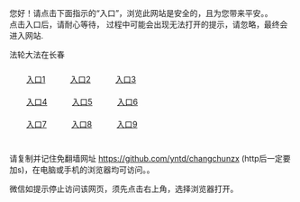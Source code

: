您好！请点击下面指示的“入口”，浏览此网站是安全的，且为您带来平安。。 <br/>
点击入口后，请耐心等待， 过程中可能会出现无法打开的提示，请忽略，最终会进入网站. </br>

法轮大法在长春<br/>
<div style="padding:10px"><a style="margin:20px" target="_blank" href="https://d1iy5e0h2lgnxw.cloudfront.net/2Qpsp?vvnumab" id="ccLink1" rel="nofollow">入口1</a> <a target="_blank" style="margin:20px" href="https://d2y4je19v4m3uz.cloudfront.net/2Qpsp?pyznbw" id="ccLink2" rel="nofollow">入口2</a> <a style="margin:20px" target="_blank" href="https://d29ylbmtrj4coa.cloudfront.net/2Qpsp?xfrxwlw" id="ccLink3" rel="nofollow">入口3</a></div>

<div style="padding:10px" ><a style="margin:20px" target="_blank" href="https://d1iy5e0h2lgnxw.cloudfront.net/2Qpsp?vvnumab" id="ccLink4" rel="nofollow">入口4</a> <a style="margin:20px" href="https://d2y4je19v4m3uz.cloudfront.net/2Qpsp?pyznbw" target="_blank" id="ccLink5" rel="nofollow">入口5</a> <a style="margin:20px" href="https://d29ylbmtrj4coa.cloudfront.net/2Qpsp?xfrxwlw" target="_blank" id="ccLink6" rel="nofollow">入口6</a></div>

<div style="padding:10px"><a style="margin:20px" target="_blank" href="https://d1iy5e0h2lgnxw.cloudfront.net/2Qpsp?vvnumab" id="ccLink7" rel="nofollow">入口7</a> <a style="margin:20px" href="https://d2y4je19v4m3uz.cloudfront.net/2Qpsp?pyznbw" target="_blank" id="ccLink8" rel="nofollow">入口8</a> <a style="margin:20px" target="_blank" href="https://d29ylbmtrj4coa.cloudfront.net/2Qpsp?xfrxwlw" id="ccLink9" rel="nofollow">入口9</a></div>

<br/>



请复制并记住免翻墙网址 https://github.com/yntd/changchunzx (http后一定要加s)，在电脑或手机的浏览器均可访问。。<br/>

微信如提示停止访问该网页，须先点击右上角，选择浏览器打开。
